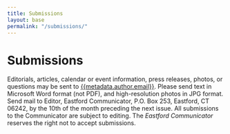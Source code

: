 ```yaml
---
title: Submissions
layout: base
permalink: "/submissions/"
---
```

# Submissions 

Editorials, articles, calendar or event information, press releases, photos, or questions may be sent to [{{metadata.author.email}}](mailto:{{metadata.author.email}}). Please send text in Microsoft Word format (not PDF), and high-resolution photos in JPG format. Send mail to Editor, Eastford Communicator, P.O. Box 253, Eastford, CT 06242, by the 10th of the month preceding the next issue. All submissions to the Communicator are subject to editing. The *Eastford Communicator* reserves the right not to accept submissions.